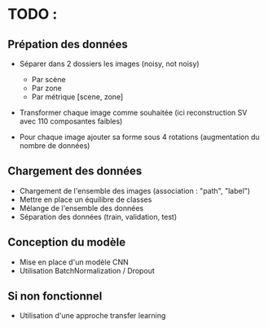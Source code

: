# TODO :

## Prépation des données

- Séparer dans 2 dossiers les images (noisy, not noisy) 
  - Par scène
  - Par zone
  - Par métrique [scene, zone]
  
- Transformer chaque image comme souhaitée (ici reconstruction SV avec 110 composantes faibles)
- Pour chaque image ajouter sa forme sous 4 rotations (augmentation du nombre de données)

## Chargement des données
- Chargement de l'ensemble des images (association : "path", "label")
- Mettre en place un équilibre de classes
- Mélange de l'ensemble des données
- Séparation des données (train, validation, test)

## Conception du modèle
- Mise en place d'un modèle CNN
- Utilisation BatchNormalization / Dropout


## Si non fonctionnel
- Utilisation d'une approche transfer learning